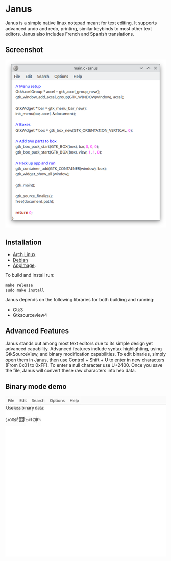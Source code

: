 # Janus
Janus is a simple native linux notepad meant for text editing. It supports advanced undo and redo, printing, similar keybinds to most other text editors. Janus also includes French and Spanish translations.

## Screenshot
![Picture of app](data/screenshot.png)

## Installation
- [Arch Linux](https://aur.archlinux.org/packages/janus)
- [Debian](https://github.com/gholmann16/Janus/releases/latest)
- [AppImage](https://github.com/gholmann16/Janus/releases/latest).


To build and install run:
```
make release
sudo make install
```
Janus depends on the following libraries for both building and running:
- Gtk3
- Gtksourceview4

## Advanced Features

Janus stands out among most text editors due to its simple design yet advanced capability. Advanced features include syntax highlighting, using GtkSourceView, and binary modification capabilities. To edit binaries, simply open them in Janus, then use Control + Shift + U to enter in new characters (From 0x01 to 0xFF). To enter a null character use U+2400. Once you save the file, Janus will convert these raw characters into hex data.

## Binary mode demo
![Gif showcasing binary editing in Janus](data/demo.gif)
